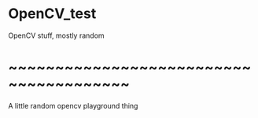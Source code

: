 # OpenCV_test
OpenCV stuff, mostly random
# ~~~~~~~~~~~~~~~~~~~~~~~~~~~~~~~~~~~~~~~

A little random opencv playground thing
